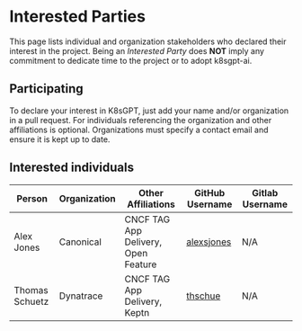 # Interested Parties

This page lists individual and organization stakeholders who declared their interest in the project.
Being an _Interested Party_ does **NOT** imply any commitment to dedicate time to the project or to adopt k8sgpt-ai.

## Participating

To declare your interest in K8sGPT, just add your name and/or organization
in a pull request. For individuals referencing the organization and other
affiliations is optional. Organizations must specify a contact email and ensure
it is kept up to date.

## Interested individuals

| Person              | Organization    | Other Affiliations                                                      | GitHub Username                                               | Gitlab Username                                   |
| ------------------- | --------------- | ----------------------------------------------------------------------- | ------------------------------------------------------------- | ------------------------------------------------- |
| Alex Jones          | Canonical       | CNCF TAG App Delivery, Open Feature                                     | [alexsjones](https://github.com/AlexsJones)                   | N/A                                               |
| Thomas Schuetz | Dynatrace | CNCF TAG App Delivery, Keptn | [thschue](https://github.com/thschue) | N/A |